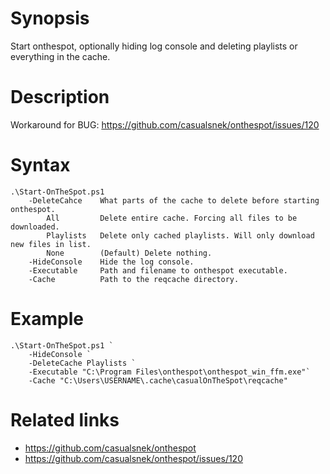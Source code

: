 # Synopsis
Start onthespot, optionally hiding log console and deleting playlists or everything in the cache.

# Description
Workaround for BUG: https://github.com/casualsnek/onthespot/issues/120

# Syntax
```
.\Start-OnTheSpot.ps1
    -DeleteCahce    What parts of the cache to delete before starting onthespot.
        All         Delete entire cache. Forcing all files to be downloaded.
        Playlists   Delete only cached playlists. Will only download new files in list.
        None        (Default) Delete nothing.
    -HideConsole    Hide the log console.
    -Executable     Path and filename to onthespot executable.
    -Cache          Path to the reqcache directory.
```

# Example
```
.\Start-OnTheSpot.ps1 `
    -HideConsole `
    -DeleteCache Playlists `
    -Executable "C:\Program Files\onthespot\onthespot_win_ffm.exe"`
    -Cache "C:\Users\USERNAME\.cache\casualOnTheSpot\reqcache"
```

# Related links
* https://github.com/casualsnek/onthespot
* https://github.com/casualsnek/onthespot/issues/120
